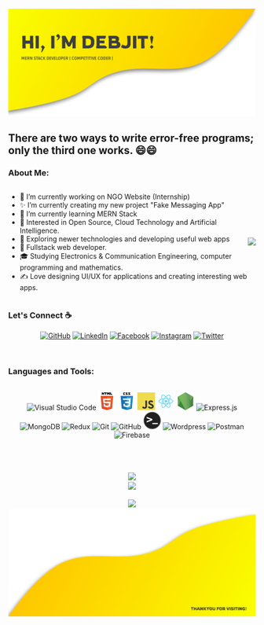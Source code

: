 ![HI, I'M DEBJIT!](./images/top.png)

## There are two ways to write error-free programs; only the third one works. 😄😄

### About Me:
<div style="display: flex; align-items: center;">

- 🔭 I’m currently working on NGO Website (Internship)
- ✨ I’m currently creating my new project "Fake Messaging App"
- 🌱 I’m currently learning MERN Stack 
- 👯 Interested in Open Source, Cloud Technology and Artificial Intelligence.
- 🤔 Exploring newer technologies and developing useful web apps
- 💼 Fullstack web developer.
- 🎓 Studying Electronics & Communication Engineering, computer programming and mathematics.
- ✍️ Love designing UI/UX for applications and creating interesting web apps.

<div>
<img src="https://media.giphy.com/media/iIGT8Y1rOYhBpdHh1C/giphy.gif" width="280"/>
</div>

</div>

### Let's Connect :coffee:
<p align="center" backgroud="./images/mid.png">
	<a href="https://github.com/DebjitPramanick"><img src="https://img.icons8.com/bubbles/50/000000/github.png" alt="GitHub"/></a>
	<a href="https://www.linkedin.com/in/debjit-pramanick-7a6a971b1/"><img src="https://img.icons8.com/bubbles/50/000000/linkedin.png" alt="LinkedIn"/></a>
	<a href="https://www.facebook.com/debjit.pramanick.56/"><img src="https://img.icons8.com/bubbles/50/000000/facebook-new.png" alt="Facebook"/></a>
	<a href="https://www.instagram.com/debjit.js/"><img src="https://img.icons8.com/bubbles/50/000000/instagram.png" alt="Instagram"/></a>
	<a href="https://twitter.com/P_Debjit"><img src="https://img.icons8.com/bubbles/50/000000/twitter.png" alt="Twitter"/></a>
</p>

<br />

### Languages and Tools:

<div align="center">
	
<br/>

<img alt="Visual Studio Code" width="36px" src="https://img.icons8.com/color/48/000000/visual-studio-code-2019.png"/>
	<img alt="HTML5" width="36px" src="https://raw.githubusercontent.com/github/explore/80688e429a7d4ef2fca1e82350fe8e3517d3494d/topics/html/html.png" />
	<img alt="CSS3" width="36px" src="https://raw.githubusercontent.com/github/explore/80688e429a7d4ef2fca1e82350fe8e3517d3494d/topics/css/css.png" />
	<img alt="JavaScript" width="36px" src="https://raw.githubusercontent.com/github/explore/80688e429a7d4ef2fca1e82350fe8e3517d3494d/topics/javascript/javascript.png" />
	<img width="36px" src="https://raw.githubusercontent.com/github/explore/80688e429a7d4ef2fca1e82350fe8e3517d3494d/topics/react/react.png" />
	<img alt="Node.js" width="36px" src="https://raw.githubusercontent.com/github/explore/80688e429a7d4ef2fca1e82350fe8e3517d3494d/topics/nodejs/nodejs.png" />
	<img alt="Express.js" width="36px" src="https://img.icons8.com/color/48/000000/js.png" />
	<img alt="MongoDB" width="36px" src="https://img.icons8.com/color/48/000000/mongodb.png" />
	<img alt="Redux" width="36px" src="https://img.icons8.com/color/48/000000/redux.png"/>
	<img alt="Git" width="36px" src="https://img.icons8.com/color/64/000000/git.png"/>
	<img alt="GitHub" width="36px" src="https://img.icons8.com/bubbles/50/000000/github.png"/>
	<img alt="Terminal" width="36px" src="https://raw.githubusercontent.com/github/explore/80688e429a7d4ef2fca1e82350fe8e3517d3494d/topics/terminal/terminal.png" />
	<img alt="Wordpress" width="36px" src="https://img.icons8.com/color/48/000000/wordpress.png"/>
	<img alt="Postman" width="36px" src="https://img.icons8.com/dusk/64/000000/postman-api.png"/>
	<img alt="Firebase" width="36px" src="https://img.icons8.com/color/48/000000/google-firebase-console.png"/>
<br/>

</div>

<br/>
<br/>
<br/>
<br/>

<div align=center>
	
<img src="https://github-readme-stats.vercel.app/api?username=DebjitPramanick&show_icons=true&theme=synthwave"/> 
<br/>
<img src="https://github-readme-stats.vercel.app/api/top-langs/?username=DebjitPramanick&theme=synthwave"/>

</div>

<br/>

<div align=center>
<img src="https://media.giphy.com/media/fwbzI2kV3Qrlpkh59e/giphy.gif" width="300"/>
</div>


<img src="./images/bottom.png"/>
